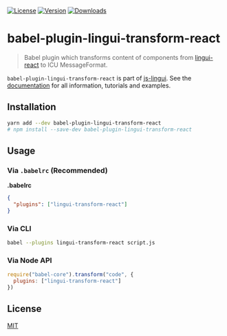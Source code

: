 [![License][Badge-License]][License]
[![Version][Badge-Version]][Package]
[![Downloads][Badge-Downloads]][Package]

# babel-plugin-lingui-transform-react

> Babel plugin which transforms content of components from [lingui-react](https://www.npmjs.com/package/lingui-react) to ICU MessageFormat.

`babel-plugin-lingui-transform-react` is part of [js-lingui][jsLingui]. See the [documentation][Documentation] for all information, tutorials and examples.

## Installation

```bash
yarn add --dev babel-plugin-lingui-transform-react
# npm install --save-dev babel-plugin-lingui-transform-react
```

## Usage

### Via `.babelrc` (Recommended)

**.babelrc**

```json
{
  "plugins": ["lingui-transform-react"]
}
```

### Via CLI

```bash
babel --plugins lingui-transform-react script.js
```

### Via Node API

```js
require("babel-core").transform("code", {
  plugins: ["lingui-transform-react"]
})
```

## License

[MIT][License]

[License]: https://github.com/lingui/js-lingui/blob/master/LICENSE.md
[jsLingui]: https://github.com/lingui/js-lingui
[Documentation]: https://lingui.github.io/js-lingui/
[Package]: https://www.npmjs.com/package/babel-plugin-lingui-transform-react
[Badge-Downloads]: https://img.shields.io/npm/dw/babel-plugin-lingui-transform-react.svg
[Badge-Version]: https://img.shields.io/npm/v/babel-plugin-lingui-transform-react.svg 
[Badge-License]: https://img.shields.io/npm/l/babel-plugin-lingui-transform-react.svg
